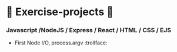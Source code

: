# :crystal_ball: Exercise-projects :carousel_horse:
### Javascript /NodeJS / Express / React / HTML / CSS / EJS

- First Node I/O, process.argv :trollface: